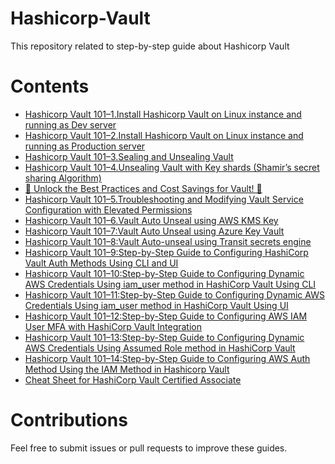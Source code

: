 # Hashicorp-Vault

This repository related to step-by-step guide about Hashicorp Vault


# Contents

- [Hashicorp Vault 101–1.Install Hashicorp Vault on Linux instance and running as Dev server](https://devopstronaut.com/hashicorp-vault-101-1-install-hashicorp-vault-on-linux-instance-and-running-as-dev-server-8a5e53b60281)
- [Hashicorp Vault 101–2.Install Hashicorp Vault on Linux instance and running as Production server](https://devopstronaut.com/hashicorp-vault-101-2-install-hashicorp-vault-on-linux-instance-and-running-as-production-server-0f3bfa9510e2)
- [Hashicorp Vault 101–3.Sealing and Unsealing Vault](https://devopstronaut.com/hashicorp-vault-101-3-sealing-and-unsealing-vault-03049e2b4467)
- [Hashicorp Vault 101–4.Unsealing Vault with Key shards (Shamir’s secret sharing Algorithm)](https://devopstronaut.com/hashicorp-vault-101-4-unsealing-vault-with-key-shards-shamirs-secret-sharing-algorithm-8f7754832815)
- [🔐 Unlock the Best Practices and Cost Savings for Vault! 🔐](https://devopstronaut.com/hashicorp-vault-best-practices-and-cost-savings-c47b512a0751)
- [Hashicorp Vault 101–5.Troubleshooting and Modifying Vault Service Configuration with Elevated Permissions](https://devopstronaut.com/hashicorp-vault-101-5-troubleshooting-ffd3b7c93bc2)
- [Hashicorp Vault 101–6.Vault Auto Unseal using AWS KMS Key](https://devopstronaut.com/hashicorp-vault-101-6-vault-auto-unseal-using-aws-kms-key-a3e7618d82ae)
- [Hashicorp Vault 101–7:Vault Auto Unseal using Azure Key Vault](https://devopstronaut.com/hashicorp-vault-101-7-vault-auto-unseal-using-azure-key-vault-0d5d9afff1bc)
- [Hashicorp Vault 101–8:Vault Auto-unseal using Transit secrets engine](https://devopstronaut.com/hashicorp-vault-101-8-vault-auto-unseal-using-transit-secrets-engine-70310dd04ee0)
- [Hashicorp Vault 101–9:Step-by-Step Guide to Configuring HashiCorp Vault Auth Methods Using CLI and UI](https://devopstronaut.com/hashicorp-vault-101-9-step-by-step-guide-to-configuring-hashicorp-vault-auth-methods-using-cli-and-2a2c23597770)
- [Hashicorp Vault 101–10:Step-by-Step Guide to Configuring Dynamic AWS Credentials Using iam_user method in HashiCorp Vault Using CLI](https://devopstronaut.com/hashicorp-vault-101-10-step-by-step-guide-to-configuring-dynamic-aws-credentials-using-iam-user-edb5a75f868a)
- [Hashicorp Vault 101–11:Step-by-Step Guide to Configuring Dynamic AWS Credentials Using iam_user method in HashiCorp Vault Using UI](https://devopstronaut.com/-3911d6232b7e)
- [Hashicorp Vault 101–12:Step-by-Step Guide to Configuring AWS IAM User MFA with HashiCorp Vault Integration](https://devopstronaut.com/-3dcd92884a60)
- [Hashicorp Vault 101–13:Step-by-Step Guide to Configuring Dynamic AWS Credentials Using Assumed Role method in HashiCorp Vault](https://devopstronaut.com/-20042dae8fdd)
- [Hashicorp Vault 101–14:Step-by-Step Guide to Configuring AWS Auth Method Using the IAM Method in Hashicorp Vault](https://devopstronaut.com/-311809d69ebc)
- [Cheat Sheet for HashiCorp Vault Certified Associate](https://devopstronaut.com/cheat-sheet-for-hashicorp-vault-certified-associate-e8f0d60e40c8)


# Contributions
Feel free to submit issues or pull requests to improve these guides.

